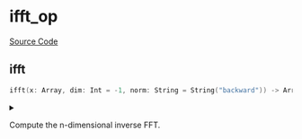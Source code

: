 



# ifft_op
  
[Source Code](https://github.com/endia-ai/Endia/tree/main/endia/functional/fft_ops/ifft_op.mojo)  
  

## ifft


```swift
ifft(x: Array, dim: Int = -1, norm: String = String("backward")) -> Array
```  
<details markdown="1" style="border: none; bg-color: none; box-shadow: none;">  
<summary style="border: none; bg-color: none; box-shadow: none;">  
  
Compute the n-dimensional inverse FFT.  
</summary>  
  
#### Args:  

* x `Array`: The input array.
* dim `Int`: The dimension along which to compute the inverse FFT. Default: -1
* norm `String`: The normalization mode. Default: String("backward")
  
#### Returns:  
  
The n-dimensional inverse FFT of the input array.  
Type: `Array`  
  
  
</details>